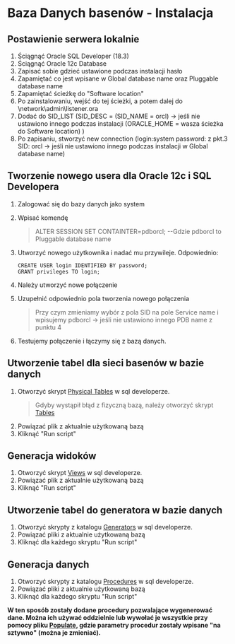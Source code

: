 # Baza Danych basenów - Instalacja

## Postawienie serwera lokalnie
1. Ściągnąć Oracle SQL Developer (18.3)
2. Ściągnąć Oracle 12c Database
3. Zapisać sobie gdzieć ustawione podczas instalacji hasło
4. Zapamiętać co jest wpisane w Global database name oraz Pluggable database name 
5. Zapamiętać ścieżkę do "Software location"
6. Po zainstalowaniu, wejść do tej ścieżki, a potem dalej do \network\admin\listener.ora
7. Dodać do SID_LIST
    (SID_DESC =
      (SID_NAME = orcl)      -> jeśli nie ustawiono innego podczas instalacji
      (ORACLE_HOME = wasza ścieżka do Software location)
    )
8. Po zapisaniu, stworzyć new connection (login:system password: z pkt.3 SID: orcl -> jeśli nie ustawiono innego podczas instalacji w Global database name)

## Tworzenie nowego usera dla Oracle 12c i SQL Developera
1. Zalogować się do bazy danych jako system
2. Wpisać komendę
   > ALTER SESSION SET CONTAINTER=pdborcl;  --Gdzie pdborcl to Pluggable database name
3. Utworzyć nowego użytkownika i nadać mu przywileje. Odpowiednio:

   ```
   CREATE USER login IDENTIFIED BY password;
   GRANT privileges TO login;
   ```
  
4. Należy utworzyć nowe połączenie
5. Uzupełnić odpowiednio pola tworzenia nowego połączenia
   > Przy czym zmieniamy wybór z pola SID na pole Service name i wpisujemy pdborcl -> jeśli nie ustawiono innego PDB name z punktu 4
6. Testujemy połączenie i łączymy się z bazą danych.   

## Utworzenie tabel dla sieci basenów w bazie danych
1. Otworzyć skrypt [Physical Tables](https://github.com/WorkingFen/BDProject/blob/master/Generator/SQL_Scripts/Tables/Physical_Tables.sql) w sql developerze.
   > Gdyby wystąpił błąd z fizyczną bazą, należy otworzyć skrypt [Tables](https://github.com/WorkingFen/BDProject/blob/master/Generator/SQL_Scripts/Tables/Tables.sql)
2. Powiązać plik z aktualnie użytkowaną bazą
3. Kliknąć "Run script"

## Generacja widoków
1. Otworzyć skrypt [Views](https://github.com/WorkingFen/BDProject/blob/master/Generator/SQL_Scripts/Tables/Views.sql) w sql developerze.
2. Powiązać plik z aktualnie użytkowaną bazą
3. Kliknąć "Run script"

## Utworzenie tabel do generatora w bazie danych
1. Otworzyć skrypty z katalogu [Generators](https://github.com/WorkingFen/BDProject/tree/master/Generator/SQL_Scripts/Generators) w sql developerze.
2. Powiązać pliki z aktualnie użytkowaną bazą
3. Kliknąć dla każdego skryptu "Run script"

## Generacja danych
1. Otworzyć skrypty z katalogu [Procedures](https://github.com/WorkingFen/BDProject/tree/master/Generator/SQL_Scripts/Procedures) w sql developerze.
2. Powiązać pliki z aktualnie użytkowaną bazą
3. Kliknąć dla każdego skryptu "Run script"

**W ten sposób zostały dodane procedury pozwalające wygenerować dane. Można ich używać oddzielnie lub wywołać je wszystkie przy pomocy pliku [Populate](https://github.com/WorkingFen/BDProject/blob/master/Generator/SQL_Scripts/Populate.sql), gdzie parametry procedur zostały wpisane "na sztywno" (można je zmieniać).**